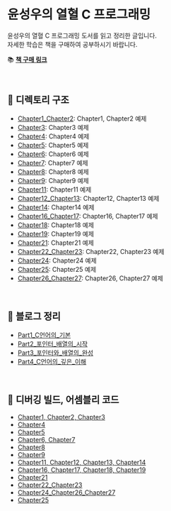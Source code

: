﻿# 윤성우의 열혈 C 프로그래밍

윤성우의 열혈 C 프로그래밍 도서를 읽고 정리한 글입니다.  
자세한 학습은 책을 구매하여 공부하시기 바랍니다.

📚 **[책 구매 링크](https://product.kyobobook.co.kr/detail/S000001589148)**

<br>

## 📂 디렉토리 구조

- [Chapter1_Chapter2](./Chapter1_Chapter2): Chapter1, Chapter2 예제
- [Chapter3](./Chapter3): Chapter3 예제
- [Chapter4](./Chapter4): Chapter4 예제
- [Chapter5](./Chapter5): Chapter5 예제
- [Chapter6](./Chapter6): Chapter6 예제
- [Chapter7](./Chapter7): Chapter7 예제
- [Chapter8](./Chapter8): Chapter8 예제
- [Chapter9](./Chapter9): Chapter9 예제
- [Chapter11](./Chapter11): Chapter11 예제
- [Chapter12_Chapter13](./Chapter12_Chapter13): Chapter12, Chapter13 예제
- [Chapter14](./Chapter14): Chapter14 예제
- [Chapter16_Chapter17](./Chapter16_Chapter17): Chapter16, Chapter17 예제
- [Chapter18](./Chapter18): Chapter18 예제
- [Chapter19](./Chapter19): Chapter19 예제
- [Chapter21](./Chapter21): Chapter21 예제
- [Chapter22_Chapter23](./Chapter22_Chapter23): Chapter22, Chapter23 예제
- [Chapter24](./Chapter24): Chapter24 예제
- [Chapter25](./Chapter25): Chapter25 예제
- [Chapter26_Chapter27](./Chapter24): Chapter26, Chapter27 예제

<br>

## 📝 블로그 정리

- [Part1_C언어의_기본](https://shine94.tistory.com/341)
- [Part2_포인터_배열의_시작](https://shine94.tistory.com/342)
- [Part3_포인터와_배열의_완성](https://shine94.tistory.com/343)
- [Part4_C언어의_깊은_이해](https://shine94.tistory.com/344)

<br>

## 📜 디버깅 빌드, 어셈블리 코드
- [Chapter1, Chapter2, Chapter3](https://shine94.tistory.com/375)
- [Chapter4](https://shine94.tistory.com/376)
- [Chapter5](https://shine94.tistory.com/377)
- [Chapter6, Chapter7](https://shine94.tistory.com/379)
- [Chapter8](https://shine94.tistory.com/380)
- [Chapter9](https://shine94.tistory.com/381)
- [Chapter11, Chapter12, Chapter13, Chapter14](https://shine94.tistory.com/385)
- [Chapter16, Chapter17, Chapter18, Chapter19](https://shine94.tistory.com/387)
- [Chapter21](https://shine94.tistory.com/389)
- [Chapter22_Chapter23](https://shine94.tistory.com/394)
- [Chapter24_Chapter26_Chapter27](https://shine94.tistory.com/397)
- [Chapter25](https://shine94.tistory.com/398)